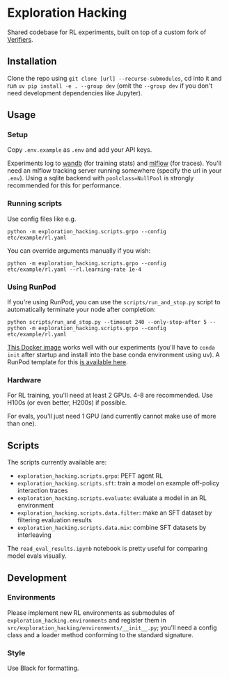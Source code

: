 # Exploration Hacking

Shared codebase for RL experiments, built on top of a custom fork of [Verifiers](https://verifiers.readthedocs.io/en/latest/).

## Installation

Clone the repo using `git clone [url] --recurse-submodules`, cd into it and run `uv pip install -e . --group dev` (omit the `--group dev` if you don't need development dependencies like Jupyter).

## Usage

### Setup

Copy `.env.example` as `.env` and add your API keys.

Experiments log to [wandb](https://wandb.ai) (for training stats) and [mlflow](https://mlflow.org) (for traces). You'll need an mlflow tracking server running somewhere (specify the url in your `.env`). Using a sqlite backend with `poolclass=NullPool` is strongly recommended for this for performance.

### Running scripts

Use config files like e.g.

`python -m exploration_hacking.scripts.grpo --config etc/example/rl.yaml`

You can override arguments manually if you wish:

`python -m exploration_hacking.scripts.grpo --config etc/example/rl.yaml --rl.learning-rate 1e-4`

### Using RunPod

If you're using RunPod, you can use the `scripts/run_and_stop.py` script to automatically terminate your node after completion:

`python scripts/run_and_stop.py --timeout 240 --only-stop-after 5 -- python -m exploration_hacking.scripts.grpo --config etc/example/rl.yaml`

[This Docker image](https://hub.docker.com/repository/docker/damonfalck/pytorch-runpod/general) works well with our experiments (you'll have to `conda init` after startup and install into the base conda environment using uv). A RunPod template for this [is available here](https://console.runpod.io/deploy?template=3dtsnneggp&ref=n471e5lk).

### Hardware

For RL training, you'll need at least 2 GPUs. 4-8 are recommended. Use H100s (or even better, H200s) if possible.

For evals, you'll just need 1 GPU (and currently cannot make use of more than one).

## Scripts

The scripts currently available are:

- `exploration_hacking.scripts.grpo`: PEFT agent RL
- `exploration_hacking.scripts.sft`: train a model on example off-policy interaction traces
- `exploration_hacking.scripts.evaluate`: evaluate a model in an RL environment
- `exploration_hacking.scripts.data.filter`: make an SFT dataset by filtering evaluation results
- `exploration_hacking.scripts.data.mix`: combine SFT datasets by interleaving

The `read_eval_results.ipynb` notebook is pretty useful for comparing model evals visually.

## Development

### Environments

Please implement new RL environments as submodules of `exploration_hacking.environments` and register them in `src/exploration_hacking/environments/__init__.py`; you'll need a config class and a loader method conforming to the standard signature.

### Style

Use Black for formatting.
